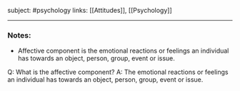 subject: #psychology 
links: [[Attitudes]], [[Psychology]]

----
### Notes: 
- Affective component is the emotional reactions or feelings an individual has towards an object, person, group, event or issue. 

Q: What is the affective component?
A: The emotional reactions or feelings an individual has towards an object, person, group, event or issue.
<!--ID: 1623543308153-->
